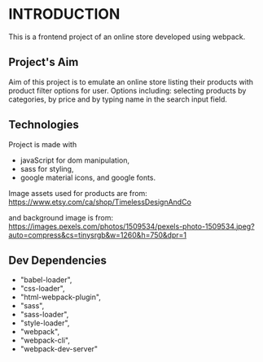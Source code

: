# INTRODUCTION

This is a frontend project of an online store developed using webpack.

## Project's Aim

Aim of this project is to emulate an online store listing their products with product filter options for user. Options including: selecting products by categories, by price and by typing name in the search input field.

## Technologies

Project is made with

- javaScript for dom manipulation,
- sass for styling,
- google material icons, and google fonts.

Image assets used for products are from: https://www.etsy.com/ca/shop/TimelessDesignAndCo

and background image is from: https://images.pexels.com/photos/1509534/pexels-photo-1509534.jpeg?auto=compress&cs=tinysrgb&w=1260&h=750&dpr=1

## Dev Dependencies

- "babel-loader",
- "css-loader",
- "html-webpack-plugin",
- "sass",
- "sass-loader",
- "style-loader",
- "webpack",
- "webpack-cli",
- "webpack-dev-server"
